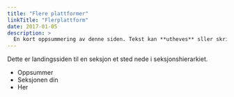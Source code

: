 ```yaml
---
title: "Flere plattformer"
linkTitle: "Flerplattform"
date: 2017-01-05
description: >
  En kort oppsummering av denne siden. Tekst kan **utheves** sller skrives i _kursiv_ og kan ha flere avsnitt.
---
```


Dette er landingssiden til en seksjon et sted nede i seksjonshierarkiet.

- Oppsummer
- Seksjonen din
- Her
